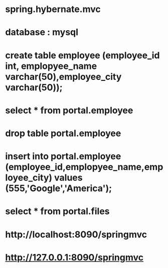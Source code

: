 # spring.hybernate.mvc
# database : mysql

# create table employee (employee_id int, emplopyee_name varchar(50),employee_city varchar(50));
# select * from portal.employee
# drop table portal.employee 
# insert into portal.employee (employee_id,emplopyee_name,employee_city) values (555,'Google','America');

# select * from portal.files

#  http://localhost:8090/springmvc
#  http://127.0.0.1:8090/springmvc
